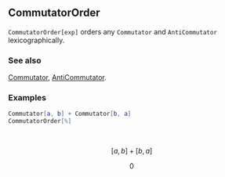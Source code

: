 ## CommutatorOrder

`CommutatorOrder[exp]` orders any `Commutator` and `AntiCommutator` lexicographically.

### See also

[Commutator](Commutator), [AntiCommutator](AntiCommutator).

### Examples

```mathematica
Commutator[a, b] + Commutator[b, a]
CommutatorOrder[%] 
  
 

```

$$[a,b]+[b,a]$$

$$0$$